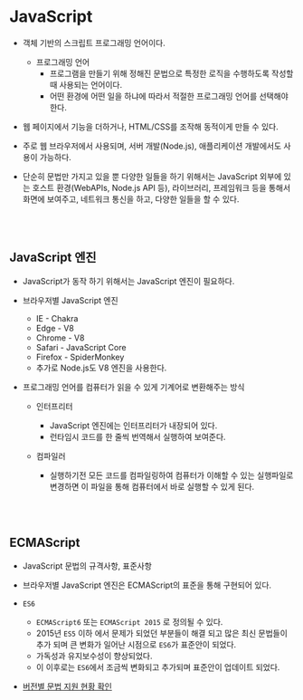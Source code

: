# JavaScript
- 객체 기반의 스크립트 프로그래밍 언어이다.
  - 프로그래밍 언어
    - 프로그램을 만들기 위해 정해진 문법으로 특정한 로직을 수행하도록 작성할 때 사용되는 언어이다.
    - 어떤 환경에 어떤 일을 하냐에 따라서 적절한 프로그래밍 언어를 선택해야한다.

- 웹 페이지에서 기능을 더하거나, HTML/CSS를 조작해 동적이게 만들 수 있다.

- 주로 웹 브라우저에서 사용되며, 서버 개발(Node.js), 애플리케이션 개발에서도 사용이 가능하다.

- 단순히 문법만 가지고 있을 뿐 다양한 일들을 하기 위해서는 JavaScript 외부에 있는 호스트 환경(WebAPIs, Node.js API 등), 라이브러리, 프레임워크 등을 통해서 화면에 보여주고, 네트워크 통신을 하고, 다양한 일들을 할 수 있다.


<br />
<br />


## JavaScript 엔진
- JavaScript가 동작 하기 위해서는 JavaScript 엔진이 필요하다.

- 브라우저별 JavaScript 엔진
  - IE - Chakra
  - Edge - V8
  - Chrome - V8
  - Safari - JavaScript Core
  - Firefox - SpiderMonkey
  - 추가로 Node.js도 V8 엔진을 사용한다.

- 프로그래밍 언어를 컴퓨터가 읽을 수 있게 기계어로 변환해주는 방식
  - 인터프리터
    - JavaScript 엔진에는 인터프리터가 내장되어 있다.
    - 런타임시 코드를 한 줄씩 번역해서 실행하여 보여준다.

  - 컴파일러
    - 실행하기전 모든 코드를 컴파일링하여 컴퓨터가 이해할 수 있는 실행파일로 변경하면 이 파일을 통해 컴퓨터에서 바로 실행할 수 있게 된다.


<br />
<br />


## ECMAScript
- JavaScript 문법의 규격사항, 표준사항

- 브라우저별 JavaScript 엔진은 ECMAScript의 표준을 통해 구현되어 있다.

- `ES6`
  - `ECMAScript6` 또는 `ECMAScript 2015` 로 정의될 수 있다.
  - 2015년 `ES5` 이하 에서 문제가 되었던 부분들이 해결 되고 많은 최신 문법들이 추가 되며 큰 변화가 일어난 시점으로 `ES6`가 표준안이 되었다.
  - 가독성과 유지보수성이 향상되었다.
  - 이 이후로는 `ES6`에서 조금씩 변화되고 추가되며 표준안이 업데이트 되었다.

- [버전별 문법 지원 현황 확인](https://compat-table.github.io/compat-table/es6/)
